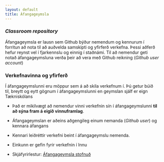 ```yaml
---
layout: default
title: Áfangageymsla 
---
```


### _Classroom repository_

Áfangageymsla er lausn sem Github býður nemendum og kennurum í forritun að nota til að auðvelda samskipti og yfirferð verkefna. Þessi aðferð hefur reynst vel í fjarkennslu og einnig í staðnámi. Til að nemendur geti notað áfangageymsluna verða þeir að vera með Github reikning (_Github user account_)

### Verkefnavinna og yfirferð

Í áfangageymslunni eru möppur sem á að skila verkefnum í. Þú getur búið til, breytt og eytt gögnum í áfangageymslunni en geymslan sjálf er eign Tækniskólans

* Það er mikilvægt að nemendur vinni verkefnin sín í áfangageymslunni **til að sýna fram á eigið vinnuframlag**. 
* Áfangageymslan er aðeins aðgengileg einum nemanda (_Github user_) og kennara áfangans
* Kennari leiðréttir verkefni beint í áfangageymslu nemenda. 
* Einkunn er gefin fyrir verkefnin í Innu 

* Skjáfyrirlestur: [Áfangageymsla stofnuð](https://youtu.be/PPwpF6yTX3Y)







